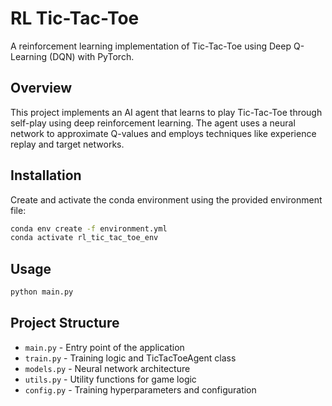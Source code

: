 # RL Tic-Tac-Toe

A reinforcement learning implementation of Tic-Tac-Toe using Deep Q-Learning (DQN) with PyTorch.

## Overview

This project implements an AI agent that learns to play Tic-Tac-Toe through self-play using deep reinforcement learning. The agent uses a neural network to approximate Q-values and employs techniques like experience replay and target networks.


## Installation

Create and activate the conda environment using the provided environment file:

```bash
conda env create -f environment.yml
conda activate rl_tic_tac_toe_env
```

## Usage

```bash
python main.py
```


## Project Structure

- `main.py` - Entry point of the application
- `train.py` - Training logic and TicTacToeAgent class
- `models.py` - Neural network architecture
- `utils.py` - Utility functions for game logic
- `config.py` - Training hyperparameters and configuration

